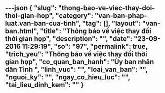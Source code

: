 ---json
{
    "slug": "thong-bao-ve-viec-thay-doi-thoi-gian-hop",
    "category": "van-ban-phap-luat.van-ban-cua-tinh",
    "tag": [],
    "layout": "van-ban.html",
    "title": "Thông báo về việc thay đổi thời gian họp",
    "description": "",
    "date": "23-09-2016 11:29:19",
    "so": "97",
    "permalink": true,
    "trich_yeu": "Thông báo về việc thay đổi thời gian họp",
    "co_quan_ban_hanh": "Ủy ban nhân dân Tình ",
    "linh_vuc": "",
    "loai_van_ban": "",
    "nguoi_ky": "",
    "ngay_co_hieu_luc": "",
    "tai_lieu_dinh_kem": ""
}
---
